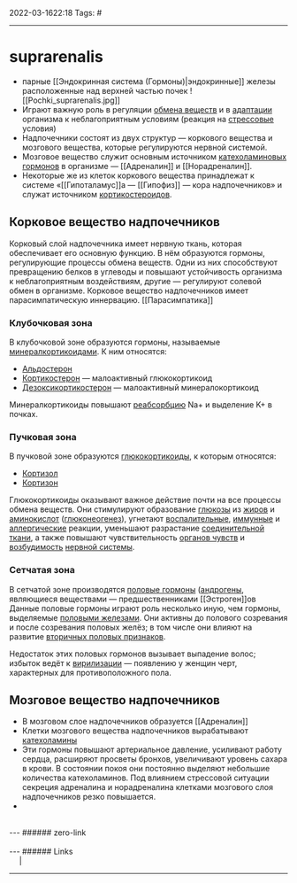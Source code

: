 2022-03-1622:18
Tags: #

---
# **suprarenalis**
- парные [[Эндокринная система (Гормоны)|эндокринные]] железы расположенные над верхней частью почек
![[Pochki_suprarenalis.jpg]]
- Играют важную роль в регуляции [обмена веществ](https://wp.wiki-wiki.ru/wp/index.php/%D0%9E%D0%B1%D0%BC%D0%B5%D0%BD_%D0%B2%D0%B5%D1%89%D0%B5%D1%81%D1%82%D0%B2 "Обмен веществ") и в [адаптации](https://wp.wiki-wiki.ru/wp/index.php/%D0%90%D0%B4%D0%B0%D0%BF%D1%82%D0%B0%D1%86%D0%B8%D1%8F_(%D0%B1%D0%B8%D0%BE%D0%BB%D0%BE%D0%B3%D0%B8%D1%8F) "Адаптация (биология)") организма к неблагоприятным условиям (реакция на [стрессовые](https://wp.wiki-wiki.ru/wp/index.php/%D0%A1%D1%82%D1%80%D0%B5%D1%81%D1%81 "Стресс") условия)
- Надпочечники состоят из двух структур — коркового вещества и мозгового вещества, которые регулируются нервной системой.
- Мозговое вещество служит основным источником [катехоламиновых](https://wp.wiki-wiki.ru/wp/index.php/%D0%9A%D0%B0%D1%82%D0%B5%D1%85%D0%BE%D0%BB%D0%B0%D0%BC%D0%B8%D0%BD "Катехоламин") [гормонов](https://wp.wiki-wiki.ru/wp/index.php/%D0%93%D0%BE%D1%80%D0%BC%D0%BE%D0%BD "Гормон") в организме — [[Адреналин]] и [[Норадреналин]].
- Некоторые же из клеток коркового вещества принадлежат к системе «[[Гипоталамус]]а — [[Гипофиз]] — кора надпочечников» и служат источником [кортикостероидов](https://wp.wiki-wiki.ru/wp/index.php/%D0%9A%D0%BE%D1%80%D1%82%D0%B8%D0%BA%D0%BE%D1%81%D1%82%D0%B5%D1%80%D0%BE%D0%B8%D0%B4%D1%8B "Кортикостероиды").

## Корковое вещество надпочечников
Корковый слой надпочечника имеет нервную ткань, которая обеспечивает его основную функцию. В нём образуются гормоны, регулирующие процессы обмена веществ. Одни из них способствуют превращению белков в углеводы и повышают устойчивость организма к неблагоприятным воздействиям, другие — регулируют солевой обмен в организме.
Корковое вещество надпочечников имеет парасимпатическую иннервацию. [[Парасимпатика]]
### Клубочковая зона
В клубочковой зоне образуются гормоны, называемые [минералкортикоидами](https://wp.wiki-wiki.ru/wp/index.php/%D0%9C%D0%B8%D0%BD%D0%B5%D1%80%D0%B0%D0%BB%D0%BA%D0%BE%D1%80%D1%82%D0%B8%D0%BA%D0%BE%D0%B8%D0%B4%D1%8B "Минералкортикоиды"). К ним относятся:

-   [Альдостерон](https://wp.wiki-wiki.ru/wp/index.php/%D0%90%D0%BB%D1%8C%D0%B4%D0%BE%D1%81%D1%82%D0%B5%D1%80%D0%BE%D0%BD "Альдостерон")
-   [Кортикостерон](https://wp.wiki-wiki.ru/wp/index.php/%D0%9A%D0%BE%D1%80%D1%82%D0%B8%D0%BA%D0%BE%D1%81%D1%82%D0%B5%D1%80%D0%BE%D0%BD "Кортикостерон") — малоактивный глюкокортикоид
-   [Дезоксикортикостерон](https://wp.wiki-wiki.ru/wp/index.php/%D0%94%D0%B5%D0%B7%D0%BE%D0%BA%D1%81%D0%B8%D0%BA%D0%BE%D1%80%D1%82%D0%B8%D0%BA%D0%BE%D1%81%D1%82%D0%B5%D1%80%D0%BE%D0%BD "Дезоксикортикостерон") — малоактивный минералокортикоид

Минералкортикоиды повышают [реабсорбцию](https://wp.wiki-wiki.ru/wp/index.php/%D0%A0%D0%B5%D0%B0%D0%B1%D1%81%D0%BE%D1%80%D0%B1%D1%86%D0%B8%D1%8F "Реабсорбция") Na+ и выделение K+ в почках.

### Пучковая зона
В пучковой зоне образуются [глюкокортикоиды](https://wp.wiki-wiki.ru/wp/index.php/%D0%93%D0%BB%D1%8E%D0%BA%D0%BE%D0%BA%D0%BE%D1%80%D1%82%D0%B8%D0%BA%D0%BE%D0%B8%D0%B4%D1%8B "Глюкокортикоиды"), к которым относятся:
-   [Кортизол](https://wp.wiki-wiki.ru/wp/index.php/%D0%9A%D0%BE%D1%80%D1%82%D0%B8%D0%B7%D0%BE%D0%BB "Кортизол")
-   [Кортизон](https://wp.wiki-wiki.ru/wp/index.php/%D0%9A%D0%BE%D1%80%D1%82%D0%B8%D0%B7%D0%BE%D0%BD "Кортизон")

Глюкокортикоиды оказывают важное действие почти на все процессы обмена веществ. Они стимулируют образование [глюкозы](https://wp.wiki-wiki.ru/wp/index.php/%D0%93%D0%BB%D1%8E%D0%BA%D0%BE%D0%B7%D0%B0 "Глюкоза") из [жиров](https://wp.wiki-wiki.ru/wp/index.php/%D0%96%D0%B8%D1%80%D1%8B "Жиры") и [аминокислот](https://wp.wiki-wiki.ru/wp/index.php/%D0%90%D0%BC%D0%B8%D0%BD%D0%BE%D0%BA%D0%B8%D1%81%D0%BB%D0%BE%D1%82%D0%B0 "Аминокислота") ([глюконеогенез](https://wp.wiki-wiki.ru/wp/index.php/%D0%93%D0%BB%D1%8E%D0%BA%D0%BE%D0%BD%D0%B5%D0%BE%D0%B3%D0%B5%D0%BD%D0%B5%D0%B7 "Глюконеогенез")), угнетают [воспалительные](https://wp.wiki-wiki.ru/wp/index.php/%D0%92%D0%BE%D1%81%D0%BF%D0%B0%D0%BB%D0%B5%D0%BD%D0%B8%D0%B5 "Воспаление"), [иммунные](https://wp.wiki-wiki.ru/wp/index.php/%D0%98%D0%BC%D0%BC%D1%83%D0%BD%D0%B8%D1%82%D0%B5%D1%82_(%D0%B1%D0%B8%D0%BE%D0%BB%D0%BE%D0%B3%D0%B8%D1%8F) "Иммунитет (биология)") и [аллергические](https://wp.wiki-wiki.ru/wp/index.php/%D0%90%D0%BB%D0%BB%D0%B5%D1%80%D0%B3%D0%B8%D1%8F "Аллергия") реакции, уменьшают разрастание [соединительной ткани](https://wp.wiki-wiki.ru/wp/index.php/%D0%A1%D0%BE%D0%B5%D0%B4%D0%B8%D0%BD%D0%B8%D1%82%D0%B5%D0%BB%D1%8C%D0%BD%D0%B0%D1%8F_%D1%82%D0%BA%D0%B0%D0%BD%D1%8C "Соединительная ткань"), а также повышают чувствительность [органов чувств](https://wp.wiki-wiki.ru/wp/index.php/%D0%9E%D1%80%D0%B3%D0%B0%D0%BD%D1%8B_%D1%87%D1%83%D0%B2%D1%81%D1%82%D0%B2 "Органы чувств") и [возбудимость](https://wp.wiki-wiki.ru/wp/index.php/%D0%92%D0%BE%D0%B7%D0%B1%D1%83%D0%B6%D0%B4%D0%B5%D0%BD%D0%B8%D0%B5_(%D1%84%D0%B8%D0%B7%D0%B8%D0%BE%D0%BB%D0%BE%D0%B3%D0%B8%D1%8F) "Возбуждение (физиология)") [нервной системы](https://wp.wiki-wiki.ru/wp/index.php/%D0%9D%D0%B5%D1%80%D0%B2%D0%BD%D0%B0%D1%8F_%D1%81%D0%B8%D1%81%D1%82%D0%B5%D0%BC%D0%B0 "Нервная система").

### Сетчатая зона
В сетчатой зоне производятся [половые гормоны](https://wp.wiki-wiki.ru/wp/index.php/%D0%9F%D0%BE%D0%BB%D0%BE%D0%B2%D1%8B%D0%B5_%D0%B3%D0%BE%D1%80%D0%BC%D0%BE%D0%BD%D1%8B "Половые гормоны") ([андрогены](https://wp.wiki-wiki.ru/wp/index.php/%D0%90%D0%BD%D0%B4%D1%80%D0%BE%D0%B3%D0%B5%D0%BD%D1%8B "Андрогены"), являющиеся веществами — предшественниками [[Эстроген]]ов Данные половые гормоны играют роль несколько иную, чем гормоны, выделяемые [половыми железами](https://wp.wiki-wiki.ru/wp/index.php/%D0%9F%D0%BE%D0%BB%D0%BE%D0%B2%D1%8B%D0%B5_%D0%B6%D0%B5%D0%BB%D0%B5%D0%B7%D1%8B "Половые железы"). Они активны до полового созревания и после созревания половых желёз; в том числе они влияют на развитие [вторичных половых признаков](https://wp.wiki-wiki.ru/wp/index.php/%D0%92%D1%82%D0%BE%D1%80%D0%B8%D1%87%D0%BD%D1%8B%D0%B5_%D0%BF%D0%BE%D0%BB%D0%BE%D0%B2%D1%8B%D0%B5_%D0%BF%D1%80%D0%B8%D0%B7%D0%BD%D0%B0%D0%BA%D0%B8 "Вторичные половые признаки").

Недостаток этих половых гормонов вызывает выпадение волос; избыток ведёт к [вирилизации](https://wp.wiki-wiki.ru/wp/index.php/%D0%92%D0%B8%D1%80%D0%B8%D0%BB%D0%B8%D0%B7%D0%B0%D1%86%D0%B8%D1%8F "Вирилизация") — появлению у женщин черт, характерных для противоположного пола.

## Мозговое вещество надпочечников
- В мозговом слое надпочечников образуется [[Адреналин]]
- Клетки мозгового вещества надпочечников вырабатывают [катехоламины](https://wp.wiki-wiki.ru/wp/index.php/%D0%9A%D0%B0%D1%82%D0%B5%D1%85%D0%BE%D0%BB%D0%B0%D0%BC%D0%B8%D0%BD%D1%8B "Катехоламины")
- Эти гормоны повышают артериальное давление, усиливают работу сердца, расширяют просветы бронхов, увеличивают уровень сахара в крови. В состоянии покоя они постоянно выделяют небольшие количества катехоламинов. Под влиянием стрессовой ситуации секреция адреналина и норадреналина клетками мозгового слоя надпочечников резко повышается.
- 
</br>
---
###### zero-link </br>

</br>
---
###### Links </br>
 &emsp; | &emsp; 


---